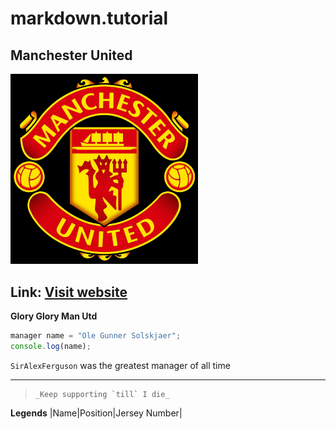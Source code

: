 # markdown.tutorial

## Manchester United
<!-- ![rohit maan](images/profile-pic.jpg width=300 "helloji") -->
<img src = "ManchesterUnited.jpg" width=300>

Link: [Visit website](https://www.manchesterunited.com)
---

**Glory Glory Man Utd** 

```javascript
manager name = "Ole Gunner Solskjaer";
console.log(name); 
```

`SirAlexFerguson` was the greatest manager of all time

*******

>     _Keep supporting `till` I die_

**Legends**
|Name|Position|Jersey Number|




